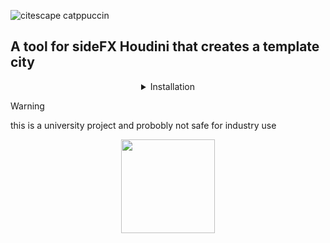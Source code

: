 
![citescape catppuccin](https://github.com/JoeHarper-tech/VFX-6102-citybuilder/blob/main/pictures/cat_evening-sky.png?raw=true)
## A tool for sideFX Houdini that creates a template city


<details align="center">
 <summary>Installation</summary>

 <p>
 ### Step one
 <img src="https://github.com/kuisux/VFX-6102-citybuilder/blob/main/pictures/installation/tut01.png?raw=true" width="500">
 right click in the toolbar and click new tool
 </p>

 <p>
 ### Step two
 <img src="https://github.com/kuisux/VFX-6102-citybuilder/blob/main/pictures/installation/step02.png?raw=true" width="500">
 Fill in the Name and Label of the tool, add an icon aswell if you want :D
 </p>

<p>
### Step three
<img src="https://github.com/kuisux/VFX-6102-citybuilder/blob/main/pictures/installation/step03.png?raw=true" width="500">
Press the script tab, then paste the script into the box
</p>

<p>
### Step four
<img src="https://github.com/kuisux/VFX-6102-citybuilder/blob/main/pictures/installation/step04.png?raw=true" width="500">
Press the accpet button
</p>

</details>


> [!WARNING]
> this is a university project and probobly not safe for industry use

 <p align="center">
<img src="https://github.com/kuisux/VFX-6102-citybuilder/blob/main/pictures/KuiLogo.png?raw=true" width="150">
 </p>
